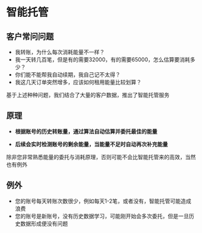# 智能托管

## 客户常问问题
- 我转账，为什么每次消耗能量不一样？
- 我一天转几百笔，但是有的需要32000，有的需要65000，怎么估算要消耗多少？
- 你们能不能帮我自动续期，我自己记不太得？
- 我这几天订单突然增多，应该如何租用能量比较划算？

基于上述种种问题，我们结合了大量的客户数据，推出了智能托管服务

## 原理
- **根据账号的历史转账量，通过算法自动估算并委托最佳的能量**

- **后续会实时检测账号的剩余能量，当能量不足时自动再次补充能量**

除非您非常熟悉能量的委托与消耗原理，否则可能不会比智能托管来的高效，当然也有例外

## 例外

- 您的账号每天转账次数很少，例如每天1-2笔，或者没有，智能托管可能造成浪费
- 您的账号是新账号，没有历史数据学习，可能刚开始会多次委托，但是一旦历史数据形成便没有问题

